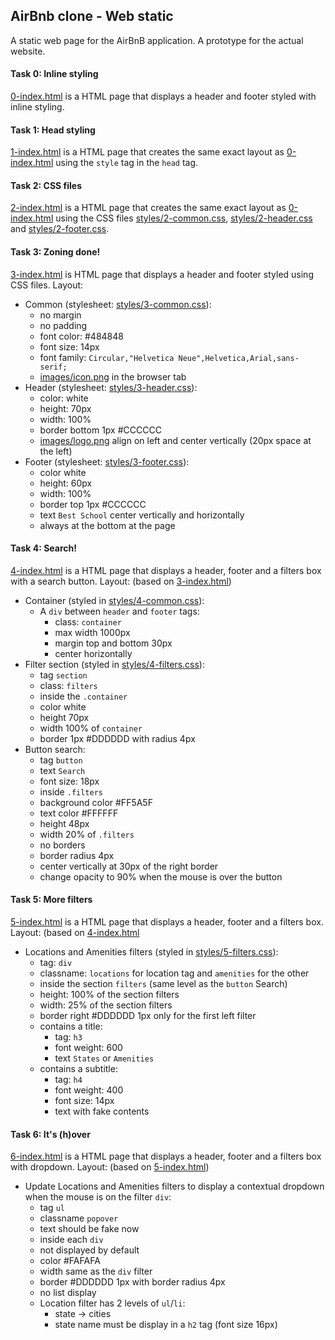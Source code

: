 ## AirBnb clone - Web static
A static web page for the AirBnB application. A prototype for the actual website.

#### Task 0: Inline styling
[0-index.html](0-index.html) is a HTML page that displays a header and footer styled with inline styling.

#### Task 1: Head styling
[1-index.html](1-index.html) is a HTML page that creates the same exact layout as [0-index.html](0-index.html) using the `style` tag in the `head` tag.

#### Task 2: CSS files
[2-index.html](2-index.html) is a HTML page that creates the same exact layout as [0-index.html](0-index.html) using the CSS files [styles/2-common.css](styles/2-common.css), [styles/2-header.css](styles/2-header.css) and [styles/2-footer.css](styles/2-footer.css).

#### Task 3: Zoning done!
[3-index.html](3-index.html) is HTML page that displays a header and footer styled using CSS files.
Layout:
- Common (stylesheet: [styles/3-common.css](styles/3-common.css)):
	- no margin
	- no padding
	- font color: #484848
	- font size: 14px
	- font family: `Circular,"Helvetica Neue",Helvetica,Arial,sans-serif;`
	- [images/icon.png](images/icon.png) in the browser tab
- Header (stylesheet: [styles/3-header.css](styles/3-header.css)):
	- color: white
	- height: 70px
	- width: 100%
	- border bottom 1px #CCCCCC
	- [images/logo.png](images/logo.png) align on left and center vertically (20px space at the left)
- Footer (stylesheet: [styles/3-footer.css](styles/3-footer.css)):
	- color white
	- height: 60px
	- width: 100%
	- border top 1px #CCCCCC
	- text `Best School` center vertically and horizontally
	- always at the bottom at the page

#### Task 4: Search!
[4-index.html](4-index.html) is a HTML page that displays a header, footer and a filters box with a search button.
Layout: (based on [3-index.html](3-index.html))
- Container (styled in [styles/4-common.css](styles/4-common.css)):
	- A `div` between `header` and `footer` tags:
		- class: `container`
		- max width 1000px
		- margin top and bottom 30px
		- center horizontally
- Filter section (styled in [styles/4-filters.css](styles/4-filters.css)):
	- tag `section`
	- class: `filters`
	- inside the `.container`
	- color white
	- height 70px
	- width 100% of `container`
	- border 1px #DDDDDD with radius 4px
- Button search:
	- tag `button`
	- text `Search`
	- font size: 18px
	- inside `.filters`
	- background color #FF5A5F
	- text color #FFFFFF
	- height 48px
	- width 20% of `.filters`
	- no borders
	- border radius 4px
	- center vertically at 30px of the right border
	- change opacity to 90% when the mouse is over the button

#### Task 5: More filters
[5-index.html](5-index.html) is a HTML page that displays a header, footer and a filters box.
Layout: (based on [4-index.html](4-index.html)
- Locations and Amenities filters (styled in [styles/5-filters.css](styles/5-filters.css)):
	- tag: `div`
	- classname: `locations` for location tag and `amenities` for the other
	- inside the section `filters` (same level as the `button` Search)
	- height: 100% of the section filters
	- width: 25% of the section filters
	- border right #DDDDDD 1px only for the first left filter
	- contains a title:
		- tag: `h3`
		- font weight: 600
		- text `States` or `Amenities`
	- contains a subtitle:
		- tag: `h4`
		- font weight: 400
		- font size: 14px
		- text with fake contents

#### Task 6: It's (h)over
[6-index.html](6-index.html) is a HTML page that displays a header, footer and a filters box with dropdown.
Layout: (based on [5-index.html](5-index.html))
- Update Locations and Amenities filters to display a contextual dropdown when the mouse is on the filter `div`:
	- tag `ul`
	- classname `popover`
	- text should be fake now
	- inside each `div`
	- not displayed by default
	- color #FAFAFA
	- width same as the `div` filter
	- border #DDDDDD 1px with border radius 4px
	- no list display
	- Location filter has 2 levels of `ul`/`li`:
		- state -> cities
		- state name must be display in a `h2` tag (font size 16px)
